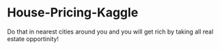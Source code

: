 # House-Pricing-Kaggle
Do that in nearest cities around you and you will get rich by taking all real estate opportinity!
